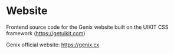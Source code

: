 # Website
Frontend source code for the Genix website built on the UIKIT CSS framework (https://getuikit.com)

Genix official website: https://genix.cx
